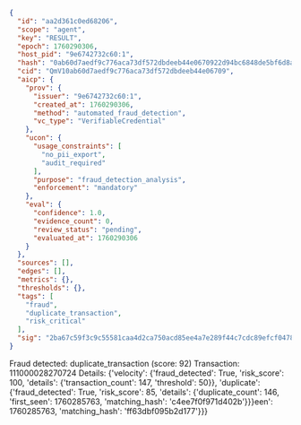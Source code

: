 ```json
{
  "id": "aa2d361c0ed68206",
  "scope": "agent",
  "key": "RESULT",
  "epoch": 1760290306,
  "host_pid": "9e6742732c60:1",
  "hash": "0ab60d7aedf9c776aca73df572dbdeeb44e0670922d94bc6848de5bf6d8a37c8",
  "cid": "QmV10ab60d7aedf9c776aca73df572dbdeeb44e06709",
  "aicp": {
    "prov": {
      "issuer": "9e6742732c60:1",
      "created_at": 1760290306,
      "method": "automated_fraud_detection",
      "vc_type": "VerifiableCredential"
    },
    "ucon": {
      "usage_constraints": [
        "no_pii_export",
        "audit_required"
      ],
      "purpose": "fraud_detection_analysis",
      "enforcement": "mandatory"
    },
    "eval": {
      "confidence": 1.0,
      "evidence_count": 0,
      "review_status": "pending",
      "evaluated_at": 1760290306
    }
  },
  "sources": [],
  "edges": [],
  "metrics": {},
  "thresholds": {},
  "tags": [
    "fraud",
    "duplicate_transaction",
    "risk_critical"
  ],
  "sig": "2ba67c59f3c9c55581caa4d2ca750acd85ee4a7e289f44c7cdc89efcf0478b7a"
}
```

Fraud detected: duplicate_transaction (score: 92)
Transaction: 111000028270724
Details: {'velocity': {'fraud_detected': True, 'risk_score': 100, 'details': {'transaction_count': 147, 'threshold': 50}}, 'duplicate': {'fraud_detected': True, 'risk_score': 85, 'details': {'duplicate_count': 146, 'first_seen': 1760285763, 'matching_hash': 'c4ee7f0f971d402b'}}}een': 1760285763, 'matching_hash': 'ff63dbf095b2d177'}}}